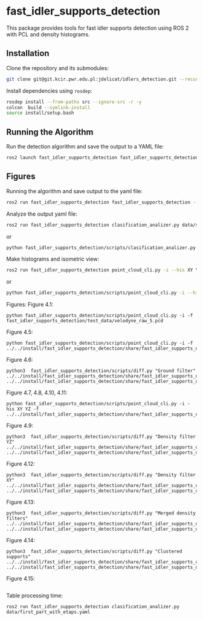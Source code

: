 # fast_idler_supports_detection

This package provides tools for fast idler supports detection using ROS 2 with PCL and density histograms.

## Installation

Clone the repository and its submodules:

```bash
git clone git@git.kcir.pwr.edu.pl:jdelicat/idlers_detection.git --recursive
```

Install dependencies using `rosdep`:

```bash
rosdep install --from-paths src --ignore-src -r -y
colcon  build --symlink-install
source install/setup.bash
```

## Running the Algorithm

Run the detection algorithm and save the output to a YAML file:

```bash
ros2 launch fast_idler_supports_detection fast_idler_supports_detection.launch.py
```


## Figures

Running the algorithm and save output to the yaml file:
```bash
ros2 run fast_idler_supports_detection fast_idler_supports_detection --ros-args -p general.filename:=second_part_with_etaps.yaml
```

Analyze the output yaml file:
```bash
ros2 run fast_idler_supports_detection clasification_analizer.py data/second_part_with_etaps.yaml
```
or
```bash
python fast_idler_supports_detection/scripts/clasification_analizer.py data/second_part_with_etaps.yaml
```

Make histograms and isometric view:
```bash
ros2 run fast_idler_supports_detection point_cloud_cli.py -i --his XY YZ -f fast_idler_supports_detection/test_data/tunneled_5.pcd
```
or
```bash
python fast_idler_supports_detection/scripts/point_cloud_cli.py -i --his XY YZ -f fast_idler_supports_detection/test_data/tunneled_5.pcd
```

Figures:
Figure 4.1:
```
python fast_idler_supports_detection/scripts/point_cloud_cli.py -i -f fast_idler_supports_detection/test_data/velodyne_raw_5.pcd
```
Figure 4.5:
```
python fast_idler_supports_detection/scripts/point_cloud_cli.py -i -f   ../../install/fast_idler_supports_detection/share/fast_idler_supports_detection/test_data/aligned_5.pcd
```

Figure 4.6:
```
python3  fast_idler_supports_detection/scripts/diff.py "Ground filter" ../../install/fast_idler_supports_detection/share/fast_idler_supports_detection/test_data/tunneled_5.pcd   ../../install/fast_idler_supports_detection/share/fast_idler_supports_detection/test_data/aligned_5.
```

Figure 4.7, 4.8, 4.10, 4.11:
```
python fast_idler_supports_detection/scripts/point_cloud_cli.py -i -his XY YZ -f ../../install/fast_idler_supports_detection/share/fast_idler_supports_detection/test_data/tunneled_5.pcd
```

Figure 4.9:
```
python3  fast_idler_supports_detection/scripts/diff.py "Density filter YZ" ../../install/fast_idler_supports_detection/share/fast_idler_supports_detection/test_data/density_filtered_yz_5.pcd   ../../install/fast_idler_supports_detection/share/fast_idler_supports_detection/test_data/tunneled_5.pcd
```

Figure 4.12:
```
python3  fast_idler_supports_detection/scripts/diff.py "Density filter XY" ../../install/fast_idler_supports_detection/share/fast_idler_supports_detection/test_data/density_filtered_xy_5.pcd   ../../install/fast_idler_supports_detection/share/fast_idler_supports_detection/test_data/tunneled_5.pcd
```

Figure 4.13:
```
python3  fast_idler_supports_detection/scripts/diff.py "Merged density filters" ../../install/fast_idler_supports_detection/share/fast_idler_supports_detection/test_data/merged_density_5.pcd   ../../install/fast_idler_supports_detection/share/fast_idler_supports_detection/test_data/tunneled_5.pcd
```

Figure 4.14:
```
python3  fast_idler_supports_detection/scripts/diff.py "Clustered supports" ../../install/fast_idler_supports_detection/share/fast_idler_supports_detection/test_data/merged_legs_5.pcd   ../../install/fast_idler_supports_detection/share/fast_idler_supports_detection/test_data/tunneled_5.pcd
```

Figure 4.15:
```

```

Table processing time:
```
ros2 run fast_idler_supports_detection clasification_analizer.py data/first_part_with_etaps.yaml
```
